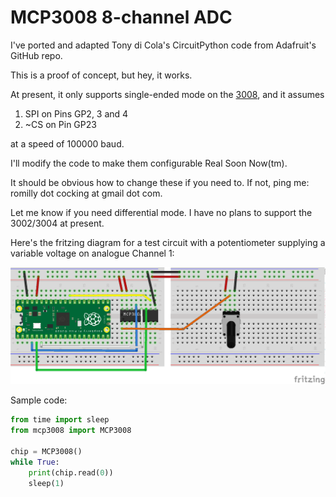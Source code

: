 # MCP3008 8-channel ADC

I've ported and adapted Tony di Cola's CircuitPython code from Adafruit's GitHub repo.


This is a proof of concept, but hey, it works.

At present, it only supports single-ended mode on the [3008](https://www.adafruit.com/product/856), and it assumes
1. SPI on Pins GP2, 3 and 4
1. ~CS on Pin GP23

at a speed of 100000 baud.

I'll modify the code to make them configurable Real Soon Now(tm).

It should be obvious how to change these if you need to. If not, ping me:
romilly dot cocking at gmail dot com. 

Let me know if you need differential mode. I have no plans to support the 3002/3004 at present.

Here's the fritzing diagram for a test circuit with a potentiometer supplying a
variable voltage on analogue Channel 1:

![MCP3008 with Potentiometer](img/mcp3008_bb.png)

Sample code:

```python
from time import sleep
from mcp3008 import MCP3008

chip = MCP3008() 
while True:
    print(chip.read(0))
    sleep(1)
```
    
